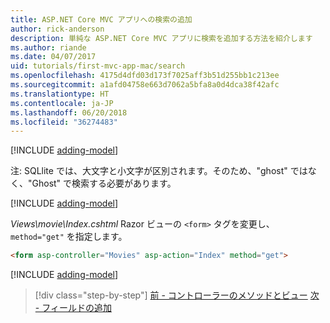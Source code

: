 ```yaml
---
title: ASP.NET Core MVC アプリへの検索の追加
author: rick-anderson
description: 単純な ASP.NET Core MVC アプリに検索を追加する方法を紹介します
ms.author: riande
ms.date: 04/07/2017
uid: tutorials/first-mvc-app-mac/search
ms.openlocfilehash: 4175d4dfd03d173f7025aff3b51d255bb1c213ee
ms.sourcegitcommit: a1afd04758e663d7062a5bfa8a0d4dca38f42afc
ms.translationtype: HT
ms.contentlocale: ja-JP
ms.lasthandoff: 06/20/2018
ms.locfileid: "36274483"
---
```

[!INCLUDE [adding-model](../../includes/mvc-intro/search1.md)]

注: SQLlite では、大文字と小文字が区別されます。そのため、"ghost" ではなく、"Ghost" で検索する必要があります。

[!INCLUDE [adding-model](../../includes/mvc-intro/search2.md)]

*Views\movie\Index.cshtml* Razor ビューの `<form>` タグを変更し、`method="get"` を指定します。

```html
<form asp-controller="Movies" asp-action="Index" method="get">
```

[!INCLUDE [adding-model](../../includes/mvc-intro/search3.md)]

> [!div class="step-by-step"]
> [前 - コントローラーのメソッドとビュー](controller-methods-views.md)
> [次 - フィールドの追加](new-field.md)
